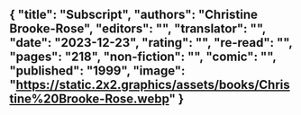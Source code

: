 {
 "title": "Subscript",
 "authors": "Christine Brooke-Rose",
 "editors": "",
 "translator": "",
 "date": "2023-12-23",
 "rating": "",
 "re-read": "",
 "pages": "218",
 "non-fiction": "",
 "comic": "",
 "published": "1999",
 "image": "https://static.2x2.graphics/assets/books/Christine%20Brooke-Rose.webp"
}
---
